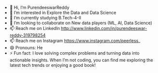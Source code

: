 - 👋 Hi, I’m PurendeeswarReddy
- 👀 I’m interested in Explore the Data and Data Science 
- 🌱 I’m currently studying B.Tech-4-II
- 💞️ I’m looking to collaborate on New data players (ML, AI, Data Science)
- 📫 Reach me on LinkedIn http://www.linkedin.com/in/purendeeswar-reddy-319798254
-  📫 Reach me on Instagram https://www.instagram.com/peerless_
- 😄 Pronouns: He
- ⚡ Fun fact:  I love solving complex problems and turning data into actionable insights. When I’m not coding, you can find me exploring the latest tech trends or enjoying a good book!
